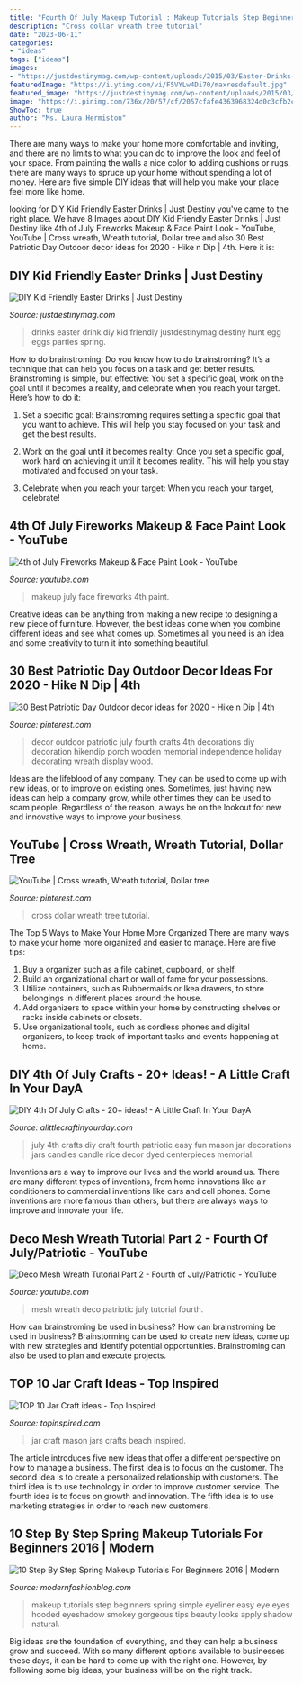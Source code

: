 ```yaml
---
title: "Fourth Of July Makeup Tutorial : Makeup Tutorials Step Beginners Spring Simple Eyeliner Easy Eye Eyes Hooded Eyeshadow Smokey Gorgeous Tips Beauty Looks Apply Shadow Natural"
description: "Cross dollar wreath tree tutorial"
date: "2023-06-11"
categories:
- "ideas"
tags: ["ideas"]
images:
- "https://justdestinymag.com/wp-content/uploads/2015/03/Easter-Drinks-for-Kids-Just-Destiny-Mag-11.jpg"
featuredImage: "https://i.ytimg.com/vi/F5VYLw4Di70/maxresdefault.jpg"
featured_image: "https://justdestinymag.com/wp-content/uploads/2015/03/Easter-Drinks-for-Kids-Just-Destiny-Mag-11.jpg"
image: "https://i.pinimg.com/736x/20/57/cf/2057cfafe4363968324d0c3cfb2cdaa7.jpg"
ShowToc: true
author: "Ms. Laura Hermiston"
---
```



There are many ways to make your home more comfortable and inviting, and there are no limits to what you can do to improve the look and feel of your space. From painting the walls a nice color to adding cushions or rugs, there are many ways to spruce up your home without spending a lot of money. Here are five simple DIY ideas that will help you make your place feel more like home.

	

		
looking for DIY Kid Friendly Easter Drinks | Just Destiny you've came to the right place. We have 8 Images about DIY Kid Friendly Easter Drinks | Just Destiny like 4th of July Fireworks Makeup &amp; Face Paint Look - YouTube, YouTube | Cross wreath, Wreath tutorial, Dollar tree and also 30 Best Patriotic Day Outdoor decor ideas for 2020 - Hike n Dip | 4th. Here it is:
		
    
## DIY Kid Friendly Easter Drinks | Just Destiny

<img loading=lazy src="https://justdestinymag.com/wp-content/uploads/2015/03/Easter-Drinks-for-Kids-Just-Destiny-Mag-11.jpg" onerror="this.onerror=null;this.src='https://tse3.mm.bing.net/th?id=OIP.4Y2m0wyjGCh8r01NSM6yVAHaLH&amp;pid=15.1';" alt="DIY Kid Friendly Easter Drinks | Just Destiny">

_Source: justdestinymag.com_

>drinks easter drink diy kid friendly justdestinymag destiny hunt egg eggs parties spring. 

	

How to do brainstroming:
Do you know how to do brainstroming? It’s a technique that can help you focus on a task and get better results. Brainstroming is simple, but effective: You set a specific goal, work on the goal until it becomes a reality, and celebrate when you reach your target. Here’s how to do it: 
1. Set a specific goal: Brainstroming requires setting a specific goal that you want to achieve. This will help you stay focused on your task and get the best results. 

2. Work on the goal until it becomes reality: Once you set a specific goal, work hard on achieving it until it becomes reality. This will help you stay motivated and focused on your task. 

3. Celebrate when you reach your target: When you reach your target, celebrate!

    
## 4th Of July Fireworks Makeup &amp; Face Paint Look - YouTube

<img loading=lazy src="https://i.ytimg.com/vi/F5VYLw4Di70/maxresdefault.jpg" onerror="this.onerror=null;this.src='https://tse2.mm.bing.net/th?id=OIP._gC7DcA8MVhq5FSYEGOvPAHaEK&amp;pid=15.1';" alt="4th of July Fireworks Makeup &amp; Face Paint Look - YouTube">

_Source: youtube.com_

>makeup july face fireworks 4th paint. 

	

Creative ideas can be anything from making a new recipe to designing a new piece of furniture. However, the best ideas come when you combine different ideas and see what comes up. Sometimes all you need is an idea and some creativity to turn it into something beautiful.

    
## 30 Best Patriotic Day Outdoor Decor Ideas For 2020 - Hike N Dip | 4th

<img loading=lazy src="https://i.pinimg.com/736x/20/57/cf/2057cfafe4363968324d0c3cfb2cdaa7.jpg" onerror="this.onerror=null;this.src='https://tse1.mm.bing.net/th?id=OIP.R99i46bXlTplzeauPm9b2wHaNL&amp;pid=15.1';" alt="30 Best Patriotic Day Outdoor decor ideas for 2020 - Hike n Dip | 4th">

_Source: pinterest.com_

>decor outdoor patriotic july fourth crafts 4th decorations diy decoration hikendip porch wooden memorial independence holiday decorating wreath display wood. 

	

Ideas are the lifeblood of any company. They can be used to come up with new ideas, or to improve on existing ones. Sometimes, just having new ideas can help a company grow, while other times they can be used to scam people. Regardless of the reason, always be on the lookout for new and innovative ways to improve your business.

    
## YouTube | Cross Wreath, Wreath Tutorial, Dollar Tree

<img loading=lazy src="https://i.pinimg.com/736x/f1/66/62/f166629fa824320ddde4e5f9165e795f.jpg" onerror="this.onerror=null;this.src='https://tse3.mm.bing.net/th?id=OIP.mU18Vfzlqg8yWpKcbzCBxAHaFj&amp;pid=15.1';" alt="YouTube | Cross wreath, Wreath tutorial, Dollar tree">

_Source: pinterest.com_

>cross dollar wreath tree tutorial. 

	

The Top 5 Ways to Make Your Home More Organized
There are many ways to make your home more organized and easier to manage. Here are five tips: 
1. Buy a organizer such as a file cabinet, cupboard, or shelf. 
2. Build an organizational chart or wall of fame for your possessions. 
3. Utilize containers, such as Rubbermaids or Ikea drawers, to store belongings in different places around the house. 
4. Add organizers to space within your home by constructing shelves or racks inside cabinets or closets. 
5. Use organizational tools, such as cordless phones and digital organizers, to keep track of important tasks and events happening at home.

    
## DIY 4th Of July Crafts - 20+ Ideas! - A Little Craft In Your DayA

<img loading=lazy src="http://www.alittlecraftinyourday.com/wp-content/uploads/2015/05/cf842e250066ede5175111d70d973575.jpg" onerror="this.onerror=null;this.src='https://tse3.mm.bing.net/th?id=OIP.LpCUGYxT5Z5CTS0qYKVrzAAAAA&amp;pid=15.1';" alt="DIY 4th Of July Crafts - 20+ ideas! - A Little Craft In Your DayA">

_Source: alittlecraftinyourday.com_

>july 4th crafts diy craft fourth patriotic easy fun mason jar decorations jars candles candle rice decor dyed centerpieces memorial. 

	

Inventions are a way to improve our lives and the world around us. There are many different types of inventions, from home innovations like air conditioners to commercial inventions like cars and cell phones. Some inventions are more famous than others, but there are always ways to improve and innovate your life.

    
## Deco Mesh Wreath Tutorial Part 2 - Fourth Of July/Patriotic - YouTube

<img loading=lazy src="https://i.ytimg.com/vi/XVkMpImBIb0/maxresdefault.jpg" onerror="this.onerror=null;this.src='https://tse3.mm.bing.net/th?id=OIP._kxBAzNfUmNuWp07ru4xNgHaEK&amp;pid=15.1';" alt="Deco Mesh Wreath Tutorial Part 2 - Fourth of July/Patriotic - YouTube">

_Source: youtube.com_

>mesh wreath deco patriotic july tutorial fourth. 

	

How can brainstroming be used in business?
How can brainstroming be used in business? Brainstorming can be used to create new ideas, come up with new strategies and identify potential opportunities. Brainstroming can also be used to plan and execute projects.

    
## TOP 10 Jar Craft Ideas - Top Inspired

<img loading=lazy src="https://topinspired.com/wp-content/uploads/2013/08/crafts-with-jars_05.jpg" onerror="this.onerror=null;this.src='https://tse1.mm.bing.net/th?id=OIP.aynrVXawp6a7E2e7ngPPCQHaLF&amp;pid=15.1';" alt="TOP 10 Jar Craft ideas - Top Inspired">

_Source: topinspired.com_

>jar craft mason jars crafts beach inspired. 

	

The article introduces five new ideas that offer a different perspective on how to manage a business. The first idea is to focus on the customer. The second idea is to create a personalized relationship with customers. The third idea is to use technology in order to improve customer service. The fourth idea is to focus on growth and innovation. The fifth idea is to use marketing strategies in order to reach new customers.

    
## 10 Step By Step Spring Makeup Tutorials For Beginners 2016 | Modern

<img loading=lazy src="http://modernfashionblog.com/wp-content/uploads/2016/03/10-Step-By-Step-Spring-Makeup-Tutorials-For-Beginners-2016-9.jpg" onerror="this.onerror=null;this.src='https://tse4.mm.bing.net/th?id=OIP.cFRSHjS9LgbvgUF75v8AvAHaL2&amp;pid=15.1';" alt="10 Step By Step Spring Makeup Tutorials For Beginners 2016 | Modern">

_Source: modernfashionblog.com_

>makeup tutorials step beginners spring simple eyeliner easy eye eyes hooded eyeshadow smokey gorgeous tips beauty looks apply shadow natural. 

	

Big ideas are the foundation of everything, and they can help a business grow and succeed. With so many different options available to businesses these days, it can be hard to come up with the right one. However, by following some big ideas, your business will be on the right track.

